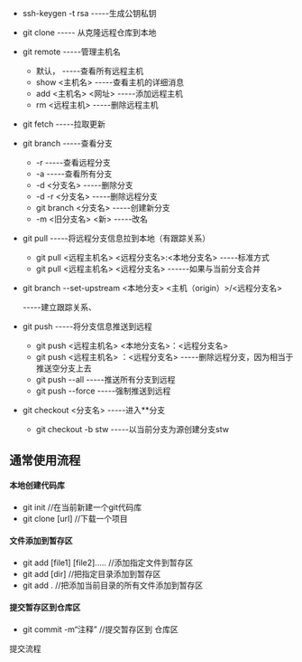 * ssh-keygen -t rsa                     -----生成公钥私钥

* git clone 							     ----- 从克隆远程仓库到本地

* git remote   						    -----管理主机名
  * 默认， 						    -----查看所有远程主机
  * show <主机名>   		   -----查看主机的详细消息
  * add <主机名> <网址>    -----添加远程主机
  * rm <远程主机>   			-----删除远程主机
  
* git fetch                                  -----拉取更新

* git branch                               -----查看分支
  * -r                                       -----查看远程分支
  * -a                                      -----查看所有分支
  * -d   <分支名>                   -----删除分支
  * -d -r   <分支名>               -----删除远程分支
  * git branch <分支名>      -----创建新分支
  * -m <旧分支名> <新>      -----改名
  
* git pull                                     -----将远程分支信息拉到本地（有跟踪关系）

  * git pull <远程主机名> <远程分支名>:<本地分支名>          -----标准方式
  * git pull <远程主机名> <远程分支名> ------如果与当前分支合并

* git branch --set-upstream <本地分支>  <主机（origin）>/<远程分支名>

  -----建立跟踪关系、

* git push 						 		-----将分支信息推送到远程

  * git push <远程主机名> <本地分支名>：<远程分支名>
  * git push <远程主机名> ：<远程分支名>  -----删除远程分支，因为相当于推送空分支上去
  * git push --all    				  -----推送所有分支到远程
  * git push --force 				-----强制推送到远程 

* git checkout <分支名>             -----进入**分支

  * git checkout -b stw 		  -----以当前分支为源创建分支stw

    

## 通常使用流程

#### 本地创建代码库

* git init                     //在当前新建一个git代码库
* git clone [url]         //下载一个项目

#### 文件添加到暂存区

* git add [file1] [file2].....  //添加指定文件到暂存区
* git add [dir]                   //把指定目录添加到暂存区
* git add .                         //把添加当前目录的所有文件添加到暂存区

#### 提交暂存区到仓库区

* git commit -m“注释”      //提交暂存区到 仓库区

提交流程



